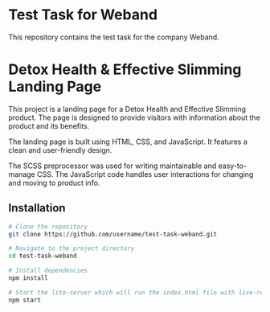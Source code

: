 # Test Task for Weband
This repository contains the test task for the company Weband.
# Detox Health & Effective Slimming Landing Page

This project is a landing page for a Detox Health and Effective Slimming product. The page is designed to provide visitors with information about the product and its benefits.

The landing page is built using HTML, CSS, and JavaScript. It features a clean and user-friendly design.

The SCSS preprocessor was used for writing maintainable and easy-to-manage CSS. The JavaScript code handles user interactions for changing and moving to product info.

## Installation

```bash
# Clone the repository
git clone https://github.com/username/test-task-weband.git

# Navigate to the project directory
cd test-task-weband

# Install dependencies
npm install

# Start the lite-server which will run the index.html file with live-reload
npm start
```
